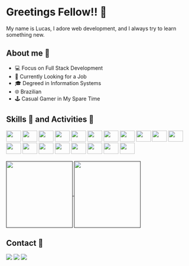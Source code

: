 # Greetings Fellow!! 🖖

My name is Lucas, I adore web development, and I always try to learn something new.

## About me 🌌

- 💻 Focus on Full Stack Development
- 🔎 Currently Looking for a Job
- 🎓 Degreed in Information Systems
- 🌐 Brazilian
- 🕹️ Casual Gamer in My Spare Time

## Skills 🧠 and Activities 🍳

<div style="display: inline_block">
  <img aling="center" height="30" width="40" src="https://cdn.jsdelivr.net/gh/devicons/devicon@latest/icons/javascript/javascript-original.svg">
  <img aling="center" height="30" width="40" src="https://cdn.jsdelivr.net/gh/devicons/devicon@latest/icons/typescript/typescript-plain.svg">
  <img aling="center" height="30" width="40" src="https://cdn.jsdelivr.net/gh/devicons/devicon@latest/icons/nodejs/nodejs-original-wordmark.svg">
  <img aling="center" height="30" width="40" src="https://cdn.jsdelivr.net/gh/devicons/devicon@latest/icons/python/python-original.svg">
  <img aling="center" height="30" width="40" src="https://cdn.jsdelivr.net/gh/devicons/devicon@latest/icons/flask/flask-original.svg">
  <img aling="center" height="30" width="40" src="https://cdn.jsdelivr.net/gh/devicons/devicon@latest/icons/ruby/ruby-plain.svg">
  <!--<img aling="center" height="30" width="40" src="https://cdn.jsdelivr.net/gh/devicons/devicon@latest/icons/java/java-original.svg">
  <img aling="center" height="30" width="40" src="https://cdn.jsdelivr.net/gh/devicons/devicon@latest/icons/kotlin/kotlin-original.svg">-->
  <img aling="center" height="30" width="40" src="https://cdn.jsdelivr.net/gh/devicons/devicon@latest/icons/csharp/csharp-plain.svg">
  <img aling="center" height="30" width="40" src="https://cdn.jsdelivr.net/gh/devicons/devicon@latest/icons/dotnetcore/dotnetcore-original.svg">
  <!--<img aling="center" height="30" width="40" src="https://cdn.jsdelivr.net/gh/devicons/devicon@latest/icons/rust/rust-original.svg">
  <img aling="center" height="30" width="40" src="https://cdn.jsdelivr.net/gh/devicons/devicon@latest/icons/cplusplus/cplusplus-plain.svg">
  <img aling="center" height="30" width="40" src="https://cdn.jsdelivr.net/gh/devicons/devicon@latest/icons/go/go-original.svg">
  <img aling="center" height="30" width="40" src="https://cdn.jsdelivr.net/gh/devicons/devicon@latest/icons/elixir/elixir-original.svg">-->
  <img aling="center" height="30" width="40" src="https://cdn.jsdelivr.net/gh/devicons/devicon@latest/icons/html5/html5-plain.svg">
  <img aling="center" height="30" width="40" src="https://cdn.jsdelivr.net/gh/devicons/devicon@latest/icons/css3/css3-plain.svg">
  <img aling="center" height="30" width="40" src="https://cdn.jsdelivr.net/gh/devicons/devicon@latest/icons/sass/sass-original.svg">
  <img aling="center" height="30" width="40" src="https://cdn.jsdelivr.net/gh/devicons/devicon@latest/icons/react/react-original.svg">
  <img aling="center" height="30" width="40" src="https://cdn.jsdelivr.net/gh/devicons/devicon@latest/icons/angular/angular-original.svg">
  <img aling="center" height="30" width="40" src="https://cdn.jsdelivr.net/gh/devicons/devicon@latest/icons/vuejs/vuejs-original.svg">
  <img aling="center" height="30" width="40" src="https://cdn.jsdelivr.net/gh/devicons/devicon@latest/icons/flutter/flutter-original.svg">
  <img aling="center" height="30" width="40" src="https://cdn.jsdelivr.net/gh/devicons/devicon@latest/icons/jest/jest-plain.svg">
  <!--<img aling="center" height="30" width="40" src="https://cdn.jsdelivr.net/gh/devicons/devicon@latest/icons/rspec/rspec-original.svg">-->
  <img aling="center" height="30" width="40" src="https://cdn.jsdelivr.net/gh/devicons/devicon@latest/icons/postgresql/postgresql-plain-wordmark.svg">
  <img aling="center" height="30" width="40" src="https://cdn.jsdelivr.net/gh/devicons/devicon@latest/icons/docker/docker-plain.svg">
  <img aling="center" height="30" width="40" src="https://cdn.jsdelivr.net/gh/devicons/devicon@latest/icons/linux/linux-original.svg">
</div><br>

<a href="">
  <img height=180 align="center" src="https://github-readme-stats.vercel.app/api?username=FreymundDeveloper&theme=tokyonight&show_icons=true&hide=issues,contribs&rank_icon=github&card_width=320" />
</a>
<a href="">
  <img height=180 align="center" src="https://github-readme-stats.vercel.app/api/top-langs/?username=FreymundDeveloper&size_weight=0.5&count_weight=0.5&layout=compact&theme=tokyonight&langs_count=8&hide=SCSS,CoffeeScript&exclude_repo=Python-Faculty,JavaScript-Basic,Web-Misc.github.io&card_width=320" />
</a>

## Contact 📡

<div>
  <a href="mailto:lucasehresmann.osik@gmail.com" target="_blank"><img src="https://img.shields.io/badge/Gmail-D14836?style=for-the-badge&logo=gmail&logoColor=white" target="_blank"></a>
    <a href="https://www.linkedin.com/in/lucas-freymund/" target="_blank"><img src="https://img.shields.io/badge/LinkedIn-0077B5?style=for-the-badge&logo=linkedin&logoColor=white" target="_blank"></a>
    <a href="https://dev.to/freymunddeveloper" target="_blank"><img src="https://img.shields.io/badge/dev.to-0A0A0A?style=for-the-badge&logo=devdotto&logoColor=white" target="_blank"></a>
</div>
